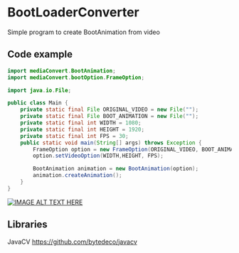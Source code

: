 # BootLoaderConverter
Simple program to create BootAnimation from video
## Code example
```java
import mediaConvert.BootAnimation;
import mediaConvert.bootOption.FrameOption;

import java.io.File;

public class Main {
    private static final File ORIGINAL_VIDEO = new File("");
    private static final File BOOT_ANIMATION = new File("");
    private static final int WIDTH = 1080;
    private static final int HEIGHT = 1920;
    private static final int FPS = 30;
    public static void main(String[] args) throws Exception {
        FrameOption option = new FrameOption(ORIGINAL_VIDEO, BOOT_ANIMATION);
        option.setVideoOption(WIDTH,HEIGHT, FPS);

        BootAnimation animation = new BootAnimation(option);
        animation.createAnimation();
    }
}

```
[![IMAGE ALT TEXT HERE](https://img.youtube.com/vi/jHcv2LWsOeA/0.jpg)](https://www.youtube.com/watch?v=jHcv2LWsOeA)



## Libraries
JavaCV
https://github.com/bytedeco/javacv
